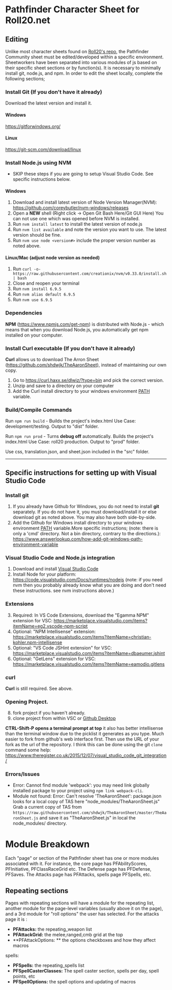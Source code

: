 # Pathfinder Character Sheet for Roll20.net
## Editing
Unlike most character sheets found on [Roll20's repo](https://github.com/Roll20/roll20-character-sheets), the Pathfinder Community sheet must be edited/developed within a specific environment. Sheetworkers have been separated into various modules of js based on their specific sheet sections or by function(s). It is necessary to minimally install git, node.js, and npm. In order to edit the sheet locally, complete the following sections;
### Install Git (If you don't have it already)
Download the latest version and install it.
#### Windows
 https://gitforwindows.org/
#### Linux
https://git-scm.com/download/linux

### Install Node.js using NVM
- SKIP these steps if you are going to setup Visual Studio Code. See specific instructions below.
#### Windows
1. Download and install latest version of Node Version Manager(NVM): https://github.com/coreybutler/nvm-windows/releases
2. Open a **NEW** shell (Right click -> Open Git Bash Here/Git GUI Here) You can not use one which was opened before NVM is installed.
3. Run `nvm install latest` to install the latest version of node.js
4. Run `nvm list available` and note the version you want to use. The latest version should be fine. 
4. Run `nvm use node <version#>` include the proper version number as noted above.

#### Linux/Mac (adjust node version as needed)
1. Run `curl -o- https://raw.githubusercontent.com/creationix/nvm/v0.33.0/install.sh | bash`
2. Close and reopen your terminal
3. Run `nvm install 6.9.5`
4. Run `nvm alias default 6.9.5`
5. Run `nvm use 6.9.5`

### Dependencies
**NPM** (https://www.npmjs.com/get-npm) is distributed with Node.js - which means that when you download Node.js, you automatically get npm installed on your computer.

### Install Curl executable (If you don't have it already)
**Curl** allows us to download The Arron Sheet (https://github.com/shdwjk/TheAaronSheet), instead of maintaining our own copy.
1. Go to https://curl.haxx.se/dlwiz/?type=bin and pick the correct version.
2. Unzip and save to a directory on your computer
3. Add the Curl install directory to your windows environment [PATH](https://windowsreport.com/edit-windows-path-environment-variable/) variable.
### Build/Compile Commands
Run `npm run build` - Builds the project's index.html Use Case: development/testing. Output to "dist" folder.

Run `npm run prod` - Turns **debug off** automatically. Builds the project's index.html Use Case: roll20 production. Output to "prod" folder.

Use css, translation.json, and sheet.json included in the "src" folder.

------
## Specific instructions for setting up with Visual Studio Code
### Install git 
1. If you already have Github for Windows, you do not need to install **git** separately. If you do not have it, you must download/install it or else download git as noted above. You may also have both side-by-side.
2. Add the Github for Windows install directory to your windows environment [PATH](https://windowsreport.com/edit-windows-path-environment-variable/) variable.More specific instructions;
(note: there is only a 'cmd' directory. Not a bin directory, contrary to the directions.): https://www.answerlookup.com/how-add-git-windows-path-environment-variable

### Visual Studio Code and Node.js integration
1. Download and install [Visual Studio Code](https://code.visualstudio.com/Download)
2. Install Node for your platform: https://code.visualstudio.com/Docs/runtimes/nodejs 
(note: if you need nvm then you probably already know what you are doing and don't need these instructions. see nvm instructions above.)

### Extensions
3. Required: In VS Code Extensions, download the "Egamma NPM" extension for VSC: https://marketplace.visualstudio.com/items?itemName=eg2.vscode-npm-script
4. Optional: "NPM Intellisense" extension: https://marketplace.visualstudio.com/items?itemName=christian-kohler.npm-intellisense
5. Optional: "VS Code JSHint extension" for VSC: https://marketplace.visualstudio.com/items?itemName=dbaeumer.jshint
6. Optional: "GetLens" extension for VSC: https://marketplace.visualstudio.com/items?itemName=eamodio.gitlens

### curl
**Curl** is still required. See above.

### Opening Project.
8. fork project if you haven't already.
9. clone project from within VSC or [Github Desktop](https://desktop.github.com/)

**CTRL-Shift-P opens a terminal prompt at top** it also has better intellisense than the terminal window due to the picklist it generates as you type.
Much easier to fork from github's web interface first.
Then use the URL of your fork as the url of the repository. I think this can be done using the git `clone` command
some help: https://www.theregister.co.uk/2015/12/07/visual_studio_code_git_integration/

### Errors/Issues
- Error: Cannot find module 'webpack': you may need link globally installed package to your project using `npm link webpack-cli`.
- Module not found: Error: Can't resolve 'TheAaronSheet': package.json looks for a local copy of TAS here "node_modules/TheAaronSheet.js" Grab a current copy of TAS from `https://raw.githubusercontent.com/shdwjk/TheAaronSheet/master/TheAaronSheet.js` and save it as "TheAaronSheet.js" in local the node_modules/ directory.

# Module Breakdown
Each "page" or section of the Pathfinder sheet has one or more modules associated with it. For instance, the core page has PFAbilityScores, PFInitiative, PFClassRaceGrid etc. The Defense page has PFDefense, PFSaves. The Attacks page has PFAttacks, spells page PFSpells, etc.

## Repeating sections
Pages with repeating sections will have a module for the repeating list, another module for the page-level variables (usually above it on the page), and a 3rd module for "roll options" the user has selected. For the attacks page it is :
* **PFAttacks:** the repeating_weapon list
* **PFAttackGrid:** the melee,ranged,cmb grid at the top
* **PFAttackOptions: ** the options checkboxes and how they affect macros

spells:
* **PFSpells:** the repeating_spells list
* **PFSpellCasterClasses:** The spell caster section, spells per day, spell points, etc
* **PFSpellOptions:** the spell options and updating of macros

